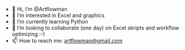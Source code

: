 - 👋 Hi, I’m @Artflowman
- 👀 I’m interested in Excel and graphics
- 🌱 I’m currently learning Python
- 💞️ I’m looking to collaborate (one day) on Excel skripts and workflow optimizing :-)
- 📫 How to reach me: artflowman@gmail.com

<!---
Artflowman/Artflowman is a ✨ special ✨ repository because its `README.md` (this file) appears on your GitHub profile.
You can click the Preview link to take a look at your changes.
--->
